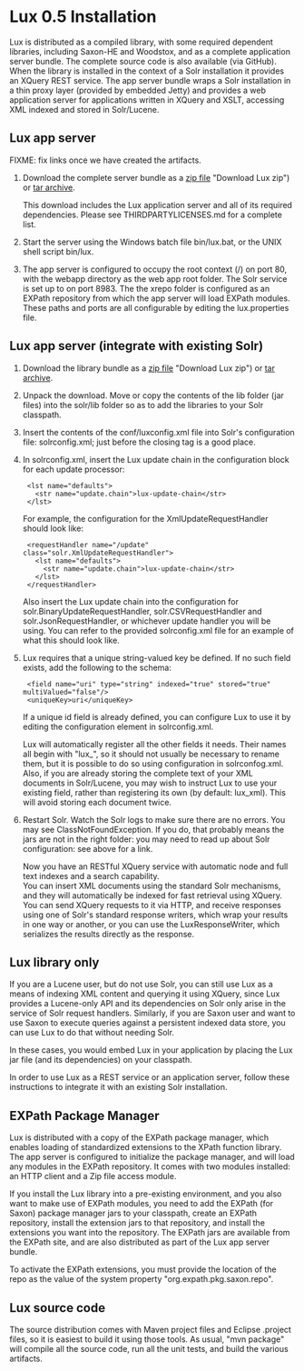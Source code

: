 # Lux 0.5 Installation #

Lux is distributed as a compiled library, with some
required dependent libraries, including Saxon-HE and Woodstox, and as a complete
application server bundle.  The complete source code is also available (via GitHub).
When the library is installed in the context of a Solr installation it provides an 
XQuery REST service.  The app server bundle wraps a Solr installation in a thin
proxy layer (provided by embedded Jetty) and provides
a web application server for applications written in XQuery and XSLT,
accessing XML indexed and stored in Solr/Lucene.

## Lux app server ##

FIXME: fix links once we have created the artifacts.

1. Download the complete server bundle as a [zip
   file](http://luxdb.net/download/lux-server-0.5.zip) "Download Lux zip")
   or [tar archive](http://luxdb.net/download/lux-server-0.5.tar.gz
   "Download Lux tar").

   This download includes the Lux application server and all of its required
   dependencies.  Please see THIRDPARTYLICENSES.md for a complete list.

2. Start the server using the Windows batch file bin/lux.bat, or the UNIX
   shell script bin/lux.

3. The app server is configured to occupy the root context (/) on port 80,
with the webapp directory as the web app root folder. The Solr service is
set up to on port 8983. The the xrepo folder is configured as an EXPath
repository from which the app server will load EXPath modules.  These paths
and ports are all configurable by editing the lux.properties file.

## Lux app server (integrate with existing Solr) ##

1. Download the library bundle as a [zip
   file](http://luxdb.net/download/lux-0.5.zip) "Download Lux zip") or [tar
   archive](http://luxdb.net/download/lux-0.5.tar.gz "Download Lux tar").

2. Unpack the download. Move or copy the contents of the lib folder (jar
   files) into the solr/lib folder so as to add the libraries to your Solr
   classpath.

3. Insert the contents of the conf/luxconfig.xml file into Solr's
   configuration file: solrconfig.xml; just before the closing <config> tag
   is a good place.

4. In solrconfig.xml, insert the Lux update chain in the configuration
   block for each update processor:

        <lst name="defaults">
          <str name="update.chain">lux-update-chain</str>
        </lst>

     For example, the configuration for the XmlUpdateRequestHandler should
     look like:

        <requestHandler name="/update" class="solr.XmlUpdateRequestHandler">
          <lst name="defaults">
            <str name="update.chain">lux-update-chain</str>
          </lst>                  
        </requestHandler>

     Also insert the Lux update chain into the configuration for
     solr.BinaryUpdateRequestHandler, solr.CSVRequestHandler and
     solr.JsonRequestHandler, or whichever update handler you will be
     using.  You can refer to the provided solrconfig.xml file for an
     example of what this should look like.

4. Lux requires that a unique string-valued key be defined. If no such field
   exists, add the following to the schema:

        <field name="uri" type="string" indexed="true" stored="true" multiValued="false"/>
        <uniqueKey>uri</uniqueKey>
           
   If a unique id field is already defined, you can configure Lux to use it by editing
   the configuration element <updateRequestProcessorChain name="lux-update-chain">
   in solrconfig.xml.

   Lux will automatically register all the other fields it needs.  Their names all begin with "lux_", so it
   should not usually be necessary to rename them, but it is possible to do so using configuration in solrconfog.xml.
   Also, if you are already storing the complete text of your XML documents in Solr/Lucene, you may wish to instruct 
   Lux to use your existing field, rather than registering its own (by default: lux_xml).  This will avoid storing each
   document twice.

5. Restart Solr.  Watch the Solr logs to make sure there are no errors.
   You may see ClassNotFoundException.  If you do, that probably means the
   jars are not in the right folder: you may need to read up about Solr
   configuration: see above for a link.

   Now you have an RESTful XQuery service with automatic node and full text indexes and a search capability.  
   You can insert XML documents using the standard Solr mechanisms, and they will 
   automatically be indexed for fast retrieval using XQuery. You can send XQuery requests to it via HTTP, and receive
   responses using one of Solr's standard response writers, which wrap your results in one way or another, or
   you can use the LuxResponseWriter, which serializes the results directly as the response.

## Lux library only ##

If you are a Lucene user, but do not use Solr, you can still use Lux as a
means of indexing XML content and querying it using XQuery, since Lux
provides a Lucene-only API and its dependencies on Solr only arise in the
service of Solr request handlers.  Similarly, if you are Saxon user and
want to use Saxon to execute queries against a persistent indexed data
store, you can use Lux to do that without needing Solr.

In these cases, you would embed Lux in your application by placing the Lux jar file (and its
dependencies) on your classpath.

In order to use Lux as a REST service or an application server, follow
these instructions to integrate it with an existing Solr installation.

## EXPath Package Manager

Lux is distributed with a copy of the EXPath package manager, which enables
loading of standardized extensions to the XPath function library.  The app
server is configured to initialize the package manager, and will load any
modules in the EXPath repository.  It comes with two modules installed: an
HTTP client and a Zip file access module.

If you install the Lux library into a pre-existing environment, and you
also want to make use of EXPath modules, you need to add the EXPath (for
Saxon) package manager jars to your classpath, create an EXPath repository,
install the extension jars to that repository, and install the extensions
you want into the repository.  The EXPath jars are available from the
EXPath site, and are also distributed as part of the Lux app server bundle.

To activate the EXPath extensions, you must provide the location of the
repo as the value of the system property "org.expath.pkg.saxon.repo".

## Lux source code ##

The source distribution comes with Maven project files and Eclipse
.project files, so it is easiest to build it using those tools.  As usual,
"mvn package" will compile all the source code, run all the unit tests, and
build the various artifacts.

